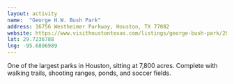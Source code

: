 ```yaml
---
layout: activity
name:  "George H.W. Bush Park"
address: 16756 Westheimer Parkway, Houston, TX 77082
website: https://www.visithoustontexas.com/listings/george-bush-park/20131/
lat: 29.7236788
lng: -95.6896989
---
```


One of the largest parks in Houston, sitting at 7,800 acres. Complete with walking trails, shooting ranges, ponds, and soccer fields.
